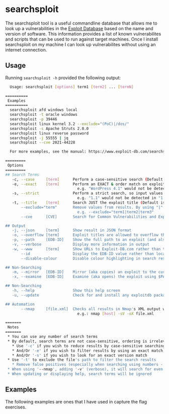 # searchsploit

The searchsploit tool is a useful commandline database that allows me to look up a vulnerabilities in the [Exploit Database](https://www.exploit-db.com/searchsploit) based on the name and version of software. This information provides a list of known vulnerabilites and scripts that can be used to run against target machines. Once I install searchsploit on my machine I can look up vulnerabilites without using an internet connection.

## Usage

Running `searchsploit -h` provided the following output:

```bash
  Usage: searchsploit [options] term1 [term2] ... [termN]

==========
 Examples 
==========
  searchsploit afd windows local
  searchsploit -t oracle windows
  searchsploit -p 39446
  searchsploit linux kernel 3.2 --exclude="(PoC)|/dos/"
  searchsploit -s Apache Struts 2.0.0
  searchsploit linux reverse password
  searchsploit -j 55555 | jq
  searchsploit --cve 2021-44228

  For more examples, see the manual: https://www.exploit-db.com/searchsploit

=========
 Options 
=========
## Search Terms
   -c, --case     [term]      Perform a case-sensitive search (Default is inSEnsITiVe)
   -e, --exact    [term]      Perform an EXACT & order match on exploit title (Default is an AND match on each term) [Implies "-t"]
                                e.g. "WordPress 4.1" would not be detect "WordPress Core 4.1")
   -s, --strict               Perform a strict search, so input values must exist, disabling fuzzy search for version range
                                e.g. "1.1" would not be detected in "1.0 < 1.3")
   -t, --title    [term]      Search JUST the exploit title (Default is title AND the file's path)
       --exclude="term"       Remove values from results. By using "|" to separate, you can chain multiple values
                                e.g. --exclude="term1|term2|term3"
       --cve      [CVE]       Search for Common Vulnerabilities and Exposures (CVE) value

## Output
   -j, --json     [term]      Show result in JSON format
   -o, --overflow [term]      Exploit titles are allowed to overflow their columns
   -p, --path     [EDB-ID]    Show the full path to an exploit (and also copies the path to the clipboard if possible)
   -v, --verbose              Display more information in output
   -w, --www      [term]      Show URLs to Exploit-DB.com rather than the local path
       --id                   Display the EDB-ID value rather than local path
       --disable-colour       Disable colour highlighting in search results

## Non-Searching
   -m, --mirror   [EDB-ID]    Mirror (aka copies) an exploit to the current working directory
   -x, --examine  [EDB-ID]    Examine (aka opens) the exploit using $PAGER

## Non-Searching
   -h, --help                 Show this help screen
   -u, --update               Check for and install any exploitdb package updates (brew, deb & git)

## Automation
       --nmap     [file.xml]  Checks all results in Nmap's XML output with service version
                                e.g.: nmap [host] -sV -oX file.xml

=======
 Notes 
=======
 * You can use any number of search terms
 * By default, search terms are not case-sensitive, ordering is irrelevant, and will search between version ranges
   * Use '-c' if you wish to reduce results by case-sensitive searching
   * And/Or '-e' if you wish to filter results by using an exact match
   * And/Or '-s' if you wish to look for an exact version match
 * Use '-t' to exclude the file's path to filter the search results
   * Remove false positives (especially when searching using numbers - i.e. versions)
 * When using '--nmap', adding '-v' (verbose), it will search for even more combinations
 * When updating or displaying help, search terms will be ignored
```

## Examples

The following examples are ones that I have used in capture the flag exercises.

